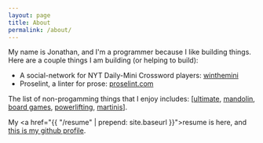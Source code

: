 ```yaml
---
layout: page
title: About
permalink: /about/
---
```


My name is Jonathan, and I'm a programmer because I like building things.  Here are a couple things I am building (or helping to build):

- A social-network for NYT Daily-Mini Crossword players:  [winthemini](https://winthemini.herokuapp.com/)
- Proselint, a linter for prose: [proselint.com](http://proselint.com/)

The list of non-progamming things that I enjoy includes: [[ultimate](http://discny.org/), [mandolin](https://www.youtube.com/watch?v=5xeLXC5Ph98), [board games](https://en.wikipedia.org/wiki/Catan), [powerlifting](https://www.youtube.com/watch?v=TMIGc-PqsBc), [martinis](http://www.theatlantic.com/health/archive/2009/04/dry-martini-the-king-of-cocktails/16543/)].

My <a href="{{ "/resume" | prepend: site.baseurl }}">resume is here</a>, and [this is my github profile](https://github.com/j10sanders).
